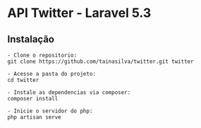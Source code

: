 # API Twitter - Laravel 5.3

## Instalação

    - Clone o repositorio:
    git clone https://github.com/tainasilva/twitter.git twitter

    - Acesse a pasta do projeto:
    cd twitter

    - Instale as dependencias via composer:
    composer install
    
    - Inicie o servidor do php:
    php artisan serve

